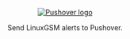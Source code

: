 <a href="https://pushover.net/"><p align="center"><img src="(images/pushover/pushover_logo.png" alt="Pushover logo"/></a>
<p align="center">Send LinuxGSM alerts to Pushover.</p>